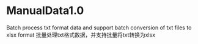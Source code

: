 # ManualData1.0
Batch process txt format data and support batch conversion of txt files to xlsx format  批量处理txt格式数据，并支持批量将txt转换为xlsx
